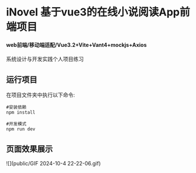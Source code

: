 # iNovel 基于vue3的在线小说阅读App前端项目

#### web前端/移动端适配/Vue3.2+Vite+Vant4+mockjs+Axios

系统设计与开发实践个人项目练习

## 运行项目

在项目文件夹中执行以下命令:

```
#安装依赖
npm install

#开发模式
npm run dev
```



## 页面效果展示

![](public/GIF 2024-10-4 22-22-06.gif)
